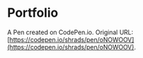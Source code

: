 # Portfolio

A Pen created on CodePen.io. Original URL: [https://codepen.io/shrads/pen/oNOWOOV](https://codepen.io/shrads/pen/oNOWOOV).

